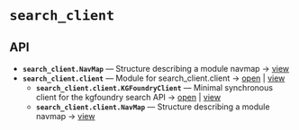 # `search_client`

<!-- START doctoc generated TOC please keep comment here to allow auto update -->
<!-- END doctoc generated TOC please keep comment here to allow auto update -->

## API
- **`search_client.NavMap`** — Structure describing a module navmap → [view](https://github.com/paul-heyse/kgfoundry/blob/3cfc09497d78103b489eec9e511c9565aaab698a/src/kgfoundry_common/navmap_types.py#L38-L51)
- **`search_client.client`** — Module for search_client.client → [open](./client.py:1:1) | [view](https://github.com/paul-heyse/kgfoundry/blob/3cfc09497d78103b489eec9e511c9565aaab698a/src/search_client/client.py#L1)
  - **`search_client.client.KGFoundryClient`** — Minimal synchronous client for the kgfoundry search API → [open](./client.py:60:1) | [view](https://github.com/paul-heyse/kgfoundry/blob/3cfc09497d78103b489eec9e511c9565aaab698a/src/search_client/client.py#L60-L113)
  - **`search_client.client.NavMap`** — Structure describing a module navmap → [view](https://github.com/paul-heyse/kgfoundry/blob/3cfc09497d78103b489eec9e511c9565aaab698a/src/kgfoundry_common/navmap_types.py#L38-L51)
